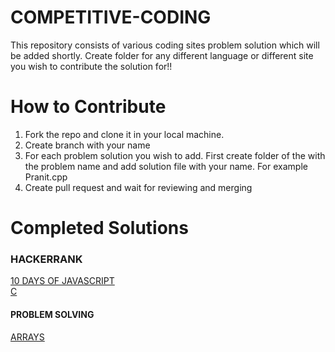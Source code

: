 # COMPETITIVE-CODING
This repository consists of various coding sites problem solution which will be added shortly. 
Create folder for any different language or different site you wish to contribute the solution for!!
# How to Contribute
1. Fork the repo and clone it in your local machine. 
2. Create branch with your name 
3. For each problem solution you wish to add. First create folder of the with the problem name and add solution file with your name. For example Pranit.cpp
4. Create pull request and wait for reviewing and merging 


# Completed Solutions 
<h3> HACKERRANK </h3>
<a href="https://github.com/Pranit5895/COMPETITIVE-CODING/tree/master/Hackerrank/10-days-of-JS"> 10 DAYS OF JAVASCRIPT </a> <br>
<a href="https://github.com/Pranit5895/COMPETITIVE-CODING/tree/master/Hackerrank/C"> C </a> <br>




<h4> PROBLEM SOLVING </h4>
<a href="https://github.com/Pranit5895/COMPETITIVE-CODING/tree/master/Hackerrank/Problem-Solving/Arrays"> ARRAYS </a>

